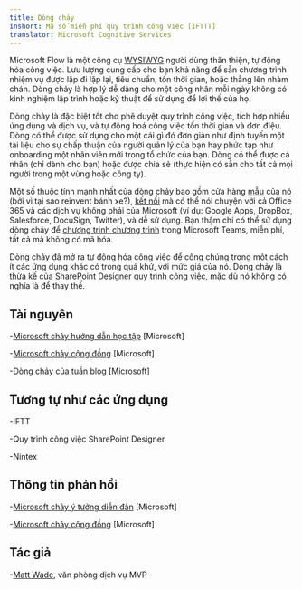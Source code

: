```yaml
---
title: Dòng chảy
inshort: Mã số miễn phí quy trình công việc [IFTTT]
translator: Microsoft Cognitive Services
---
```



Microsoft Flow là một công cụ [WYSIWYG](https://en.wikipedia.org/wiki/WYSIWYG) người dùng thân thiện, tự động hóa công việc. Lưu lượng cung cấp cho bạn khả năng để sẵn chương trình nhiệm vụ được lặp đi lặp lại, tiêu chuẩn, tốn thời gian, hoặc thẳng lên nhàm chán. Dòng chảy là hợp lý dễ dàng cho một công nhân mỗi ngày không có kinh nghiệm lập trình hoặc kỹ thuật để sử dụng để lợi thế của họ.

Dòng chảy là đặc biệt tốt cho phê duyệt quy trình công việc, tích hợp nhiều ứng dụng và dịch vụ, và tự động hoá công việc tốn thời gian và đơn điệu. Dòng có thể được sử dụng cho một cái gì đó đơn giản như định tuyến một tài liệu cho sự chấp thuận của người quản lý của bạn hay phức tạp như onboarding một nhân viên mới trong tổ chức của bạn. Dòng có thể được cá nhân (chỉ dành cho bạn) hoặc được chia sẻ (thực hiện có sẵn cho tất cả mọi người trong một vùng hoặc công ty).

Một số thuộc tính mạnh nhất của dòng chảy bao gồm cửa hàng [mẫu](https://flow.microsoft.com/en-us/templates/) của nó (bởi vì tại sao reinvent bánh xe?), [kết nối](https://flow.microsoft.com/en-us/connectors/) mà có thể nói chuyện với cả Office 365 và các dịch vụ không phải của Microsoft (ví dụ: Google Apps, DropBox, Salesforce, DocuSign, Twitter), và dễ sử dụng. Bạn thậm chí có thể sử dụng dòng chảy để [chương trình chương trình](https://blog.getbizzy.io/introducing-bizzy-templates-b191b38d2370) trong Microsoft Teams, miễn phí, tất cả mà không có mã hóa.

Dòng chảy đã mở ra tự động hóa công việc để công chúng trong một cách ít các ứng dụng khác có trong quá khứ, với mức giá của nó. Dòng chảy là [thừa kế](https://docs.microsoft.com/en-us/flow/frequently-asked-questions) của SharePoint Designer quy trình công việc, mặc dù nó không có nghĩa là để thay thế.

Tài nguyên
---------

-[Microsoft chảy hướng dẫn học tập](https://docs.microsoft.com/en-us/flow/guided-learning/)
    \[Microsoft\]

-[Microsoft chảy cộng đồng](https://powerusers.microsoft.com/t5/Microsoft-Flow-Community/ct-p/FlowCommunity)
    \[Microsoft\]

-[Dòng chảy của tuần blog](https://flow.microsoft.com/en-us/blog/category/flow-of-the-week/)
    \[Microsoft\]

Tương tự như các ứng dụng
--------------------

-IFTT

-Quy trình công việc SharePoint Designer

-Nintex

Thông tin phản hồi
--------------------

-[Microsoft chảy ý tưởng diễn đàn](https://powerusers.microsoft.com/t5/Flow-Ideas/idb-p/FlowIdeas)
    \[Microsoft\]

-[Microsoft chảy cộng đồng](https://powerusers.microsoft.com/t5/Microsoft-Flow-Community/ct-p/FlowCommunity)
    \[Microsoft\]

Tác giả
---------

-[Matt Wade](https://www.linkedin.com/in/thatmattwade/), văn phòng dịch vụ MVP


